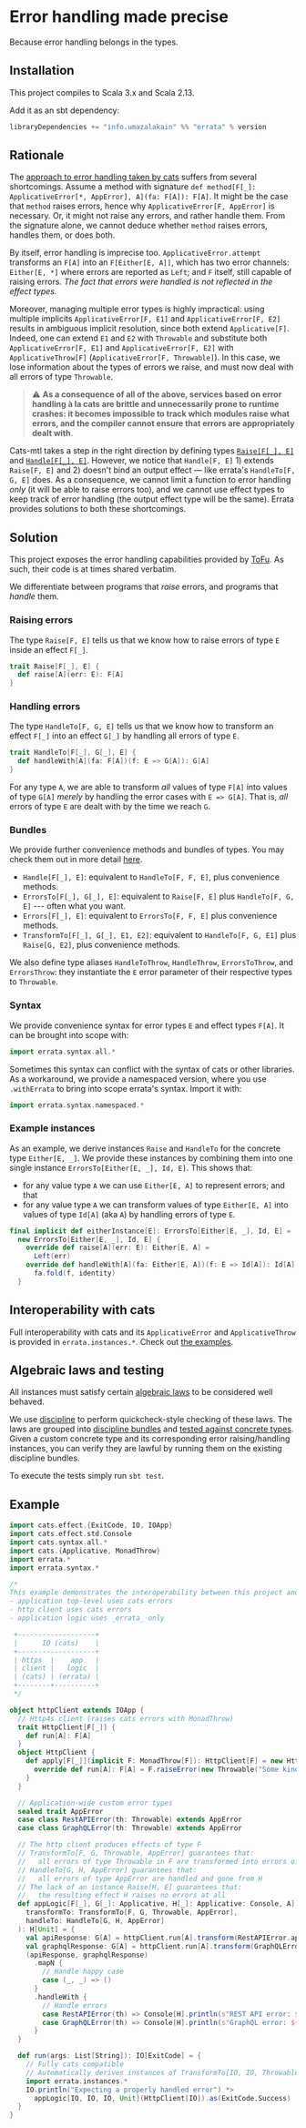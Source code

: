 # Error handling made precise

Because error handling belongs in the types.

## Installation

This project compiles to Scala 3.x and Scala 2.13.

Add it as an sbt dependency:
```scala
libraryDependencies += "info.umazalakain" %% "errata" % version
```

## Rationale

The [approach to error handling taken by cats](https://typelevel.org/cats/typeclasses/applicativemonaderror.html) suffers from several shortcomings.
Assume a method with signature `def method[F[_]: ApplicativeError[*, AppError], A](fa: F[A]): F[A]`.
It might be the case that `method` raises errors, hence why `ApplicativeError[F, AppError]` is necessary.
Or, it might not raise any errors, and rather handle them.
From the signature alone, we cannot deduce whether `method` raises errors, handles them, or does both.

By itself, error handling is imprecise too.
`ApplicativeError.attempt` transforms an `F[A]` into an `F[Either[E, A]]`, which has two error channels: `Either[E, *]` where errors are reported as `Left`; and `F` itself, still capable of raising errors.
_The fact that errors were handled is not reflected in the effect types._

Moreover, managing multiple error types is highly impractical:
using multiple implicits `ApplicativeError[F, E1]` and `ApplicativeError[F, E2]` results in ambiguous implicit resolution, since both extend `Applicative[F]`.
Indeed, one can extend `E1` and `E2` with `Throwable` and substitute both `ApplicativeError[F, E1]` and `ApplicativeError[F, E2]` with `ApplicativeThrow[F]` (`ApplicativeError[F, Throwable]`).
In this case, we lose information about the types of errors we raise, and must now deal with all errors of type `Throwable`.

> :warning: **As a consequence of all of the above, services based on error handling à la cats are brittle and unnecessarily prone to runtime crashes:
> it becomes impossible to track which modules raise what errors, and the compiler cannot ensure that errors are appropriately dealt with**.

Cats-mtl takes a step in the right direction by defining types [`Raise[F[_], E]`](https://typelevel.org/cats-mtl/mtl-classes/raise.html) and [`Handle[F[_], E]`](https://typelevel.org/cats-mtl/mtl-classes/handle.html).
However, we notice that `Handle[F, E]` 1) extends `Raise[F, E]` and 2) doesn't bind an output effect — like errata's `HandleTo[F, G, E]` does.
As a consequence, we cannot limit a function to error handling _only_ (it will be able to raise errors too), and we cannot use effect types to keep track of error handling (the output effect type will be the same).
Errata provides solutions to both these shortcomings.

## Solution

This project exposes the error handling capabilities provided by [ToFu](https://github.com/tofu-tf/tofu/).
As such, their code is at times shared verbatim.

We differentiate between programs that _raise_ errors, and programs that _handle_ them.

### Raising errors

The type `Raise[F, E]` tells us that we know how to raise errors of type `E` inside an effect `F[_]`.
```scala
trait Raise[F[_], E] {
  def raise[A](err: E): F[A]
}
```

### Handling errors

The type `HandleTo[F, G, E]` tells us that we know how to transform an effect `F[_]` into an effect `G[_]` by handling all errors of type `E`.
```scala
trait HandleTo[F[_], G[_], E] {
  def handleWith[A](fa: F[A])(f: E => G[A]): G[A]
}
```
For any type `A`, we are able to transform _all_ values of type `F[A]` into values of type `G[A]` _merely_ by handling the error cases with `E => G[A]`.
That is, _all_ errors of type `E` are dealt with by the time we reach `G`.

### Bundles

We provide further convenience methods and bundles of types.
You may check them out in more detail [here](errata/src/main/scala/errata/types.scala).

- `Handle[F[_], E]`: equivalent to `HandleTo[F, F, E]`, plus convenience methods.
- `ErrorsTo[F[_], G[_], E]`: equivalent to `Raise[F, E]` plus `HandleTo[F, G, E]` --- often what you want.
- `Errors[F[_], E]`: equivalent to `ErrorsTo[F, F, E]` plus convenience methods.
- `TransformTo[F[_], G[_], E1, E2]`: equivalent to `HandleTo[F, G, E1]` plus `Raise[G, E2]`, plus convenience methods.

We also define type aliases `HandleToThrow`, `HandleThrow`, `ErrorsToThrow`, and `ErrorsThrow`: they instantiate the `E` error parameter of their respective types to `Throwable`.

### Syntax

We provide convenience syntax for error types `E` and effect types `F[A]`.
It can be brought into scope with:
```scala
import errata.syntax.all.*
```
Sometimes this syntax can conflict with the syntax of cats or other libraries.
As a workaround, we provide a namespaced version, where you use `.withErrata` to bring into scope errata's syntax.
Import it with:
```scala
import errata.syntax.namespaced.*
```

### Example instances

As an example, we derive instances `Raise` and `HandleTo` for the concrete type `Either[E, _]`.
We provide these instances by combining them into one single instance `ErrorsTo[Either[E, _], Id, E]`.
This shows that:
- for any value type `A` we can use `Either[E, A]` to represent errors; and that
- for any value type `A` we can transform values of type `Either[E, A]` into values of type `Id[A]` (aka `A`) by handling errors of type `E`.

```scala
final implicit def eitherInstance[E]: ErrorsTo[Either[E, _], Id, E] =
  new ErrorsTo[Either[E, _], Id, E] {
    override def raise[A](err: E): Either[E, A] =
      Left(err)
    override def handleWith[A](fa: Either[E, A])(f: E => Id[A]): Id[A] =
      fa.fold(f, identity)
  }
```

## Interoperability with cats

Full interoperability with cats and its `ApplicativeError` and `ApplicativeThrow` is provided in `errata.instances.*`.
Check out [the examples](examples/src/main/scala/).


## Algebraic laws and testing

All instances must satisfy certain [algebraic laws](/errata/src/main/scala/errata/laws/) to be considered well behaved.

We use [discipline](https://github.com/typelevel/discipline) to perform quickcheck-style checking of these laws.
The laws are grouped into [discipline bundles](/errata/src/test/scala/errata/discipline/) and [tested against concrete types](/errata/src/test/scala/errata/tests/).
Given a custom concrete type and its corresponding error raising/handling instances, you can verify they are lawful by running them on the existing discipline bundles.

To execute the tests simply run `sbt test`.

## Example

```scala
import cats.effect.{ExitCode, IO, IOApp}
import cats.effect.std.Console
import cats.syntax.all.*
import cats.{Applicative, MonadThrow}
import errata.*
import errata.syntax.*

/*
This example demonstrates the interoperability between this project and cats errors.
- application top-level uses cats errors
- http client uses cats errors
- application logic uses _errata_ only

 +-------------------+
 |      IO (cats)    |
 +-------------------+
 | https  |    app   |
 | client |   logic  |
 | (cats) | (errata) |
 +--------+----------+
 */

object httpClient extends IOApp {
  // Http4s client (raises cats errors with MonadThrow)
  trait HttpClient[F[_]] {
    def run[A]: F[A]
  }
  object HttpClient {
    def apply[F[_]](implicit F: MonadThrow[F]): HttpClient[F] = new HttpClient[F] {
      override def run[A]: F[A] = F.raiseError(new Throwable("Some kind of error"))
    }
  }

  // Application-wide custom error types
  sealed trait AppError
  case class RestAPIError(th: Throwable) extends AppError
  case class GraphQLError(th: Throwable) extends AppError

  // The http client produces effects of type F
  // TransformTo[F, G, Throwable, AppError] guarantees that:
  //   all errors of type Throwable in F are transformed into errors of type AppError in G
  // HandleTo[G, H, AppError] guarantees that:
  //   all errors of type AppError are handled and gone from H
  // The lack of an instance Raise[H, E] guarantees that:
  //   the resulting effect H raises no errors at all
  def appLogic[F[_], G[_]: Applicative, H[_]: Applicative: Console, A](httpClient: HttpClient[F])(implicit
    transformTo: TransformTo[F, G, Throwable, AppError],
    handleTo: HandleTo[G, H, AppError]
  ): H[Unit] = {
    val apiResponse: G[A] = httpClient.run[A].transform(RestAPIError.apply)
    val graphqlResponse: G[A] = httpClient.run[A].transform(GraphQLError.apply)
    (apiResponse, graphqlResponse)
      .mapN {
        // Handle happy case
        case (_, _) => ()
      }
      .handleWith {
        // Handle errors
        case RestAPIError(th) => Console[H].println(s"REST API error: ${th.getMessage}")
        case GraphQLError(th) => Console[H].println(s"GraphQL error: ${th.getMessage}")
      }
  }

  def run(args: List[String]): IO[ExitCode] = {
    // Fully cats compatible
    // Automatically derives instances of TransformTo[IO, IO, Throwable, HttpClientError] and HandleTo[IO, IO, AppError]
    import errata.instances.*
    IO.println("Expecting a properly handled error") *>
      appLogic[IO, IO, IO, Unit](HttpClient[IO]).as(ExitCode.Success)
  }
}
```
